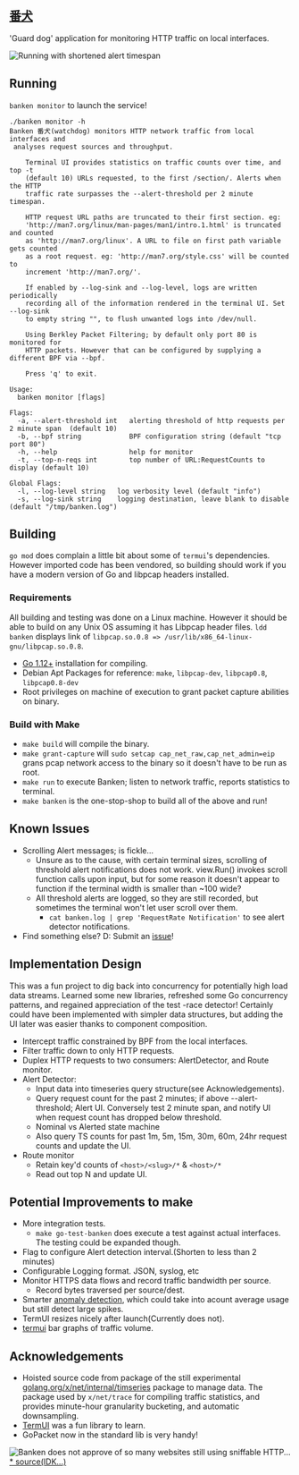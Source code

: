 [番犬](https://jisho.org/word/%E7%95%AA%E7%8A%AC)
------

'Guard dog' application for monitoring HTTP traffic on local interfaces. 

![Running with shortened alert timespan](https://user-images.githubusercontent.com/489062/74881612-7d09a900-5322-11ea-9742-44e7fe98937d.png)

## Running

`banken monitor` to launch the service!

```
./banken monitor -h
Banken 番犬(watchdog) monitors HTTP network traffic from local interfaces and
 analyses request sources and throughput. 
	
	Terminal UI provides statistics on traffic counts over time, and top -t 
    (default 10) URLs requested, to the first /section/. Alerts when the HTTP
    traffic rate surpasses the --alert-threshold per 2 minute timespan.

	HTTP request URL paths are truncated to their first section. eg: 
    'http://man7.org/linux/man-pages/man1/intro.1.html' is truncated and counted
    as 'http://man7.org/linux'. A URL to file on first path variable gets counted
    as a root request. eg: 'http://man7.org/style.css' will be counted to
    increment 'http://man7.org/'.

	If enabled by --log-sink and --log-level, logs are written periodically 
    recording all of the information rendered in the terminal UI. Set --log-sink 
    to empty string "", to flush unwanted logs into /dev/null.

	Using Berkley Packet Filtering; by default only port 80 is monitored for
    HTTP packets. However that can be configured by supplying a different BPF via --bpf.

	Press 'q' to exit.

Usage:
  banken monitor [flags]

Flags:
  -a, --alert-threshold int   alerting threshold of http requests per 2 minute span  (default 10)
  -b, --bpf string            BPF configuration string (default "tcp port 80")
  -h, --help                  help for monitor
  -t, --top-n-reqs int        top number of URL:RequestCounts to display (default 10)

Global Flags:
  -l, --log-level string   log verbosity level (default "info")
  -s, --log-sink string    logging destination, leave blank to disable (default "/tmp/banken.log")
```


## Building

`go mod` does complain a little bit about some of `termui`'s dependencies. However imported code has been vendored, so building should work if you have a modern version of Go and libpcap headers installed.

### Requirements

All building and testing was done on a Linux machine. However it should be able to build on any Unix OS assuming it has Libpcap header files. `ldd banken` displays link of `libpcap.so.0.8 => /usr/lib/x86_64-linux-gnu/libpcap.so.0.8`.

* [Go 1.12+](https://golang.org/doc/install) installation for compiling.
* Debian Apt Packages for reference: `make`, `libpcap-dev`, `libpcap0.8`, `libpcap0.8-dev`
* Root privileges on machine of execution to grant packet capture abilities on binary.

### Build with Make

* `make build` will compile the binary.
* `make grant-capture` will `sudo setcap cap_net_raw,cap_net_admin=eip` grans pcap network access to the binary so it doesn't have to be run as root.
* `make run` to execute Banken; listen to network traffic, reports statistics to terminal.
* `make banken` is the one-stop-shop to build all of the above and run!

## Known Issues

* Scrolling Alert messages; is fickle...
    * Unsure as to the cause, with certain terminal sizes, scrolling of threshold alert notifications does not work. view.Run() invokes scroll function calls upon input, but for some reason it doesn't appear to function if the terminal width is smaller than ~100 wide?
    * All threshold alerts are logged, so they are still recorded, but sometimes the terminal won't let user scroll over them.
        * `cat banken.log | grep 'RequestRate Notification'` to see alert detector notifications.
* Find something else? D: Submit an [issue](https://github.com/Ropes/banken/issues/new)!

## Implementation Design

This was a fun project to dig back into concurrency for potentially high load data streams. Learned some new libraries, refreshed some Go concurrency patterns, and regained appreciation of the test -race detector! Certainly could have been implemented with simpler data structures, but adding the UI later was easier thanks to component composition.

* Intercept traffic constrained by BPF from the local interfaces.
* Filter traffic down to only HTTP requests.
* Duplex HTTP requests to two consumers: AlertDetector, and Route monitor.
* Alert Detector:
    * Input data into timeseries query structure(see Acknowledgements).
    * Query request count for the past 2 minutes; if above --alert-threshold; Alert UI. Conversely test 2 minute span, and notify UI when request count has dropped below threshold.
    * Nominal vs Alerted state machine
    * Also query TS counts for past 1m, 5m, 15m, 30m, 60m, 24hr request counts and update the UI.
* Route monitor
    * Retain key'd counts of `<host>/<slug>/*` & `<host>/*`
    * Read out top N and update UI.

## Potential Improvements to make
* More integration tests. 
    * `make go-test-banken` does execute a test against actual interfaces. The testing could be expanded though.
* Flag to configure Alert detection interval.(Shorten to less than 2 minutes)
* Configurable Logging format. JSON, syslog, etc
* Monitor HTTPS data flows and record traffic bandwidth per source.
    * Record bytes traversed per source/dest.
* Smarter [anomaly detection](https://github.com/lytics/anomalyzer), which could take into acount average usage but still detect large spikes.
* TermUI resizes nicely after launch(Currently does not).
*  [termui](https://github.com/gizak/termui) bar graphs of traffic volume.

## Acknowledgements

* Hoisted source code from package of the still experimental [golang.org/x/net/internal/timseries](https://pkg.go.dev/golang.org/x/net@v0.0.0-20200202094626-16171245cfb2/internal/timeseries?tab=doc) package to manage data. The package used by `x/net/trace` for compiling traffic statistics, and provides minute-hour granularity bucketing, and automatic downsampling.
* [TermUI](https://github.com/gizak/termui) was a fun library to learn.
* GoPacket now in the standard lib is very handy!

![Banken does not approve of so many websites still using sniffable HTTP...](https://i.ytimg.com/vi/j8ctVhScNW0/hqdefault.jpg)
[* source(IDK...)](https://www.youtube.com/watch?v=j8ctVhScNW0)